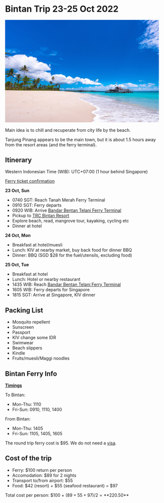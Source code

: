 # Bintan Trip 23-25 Oct 2022

![](/static/2022-09-15/bintan.jpg)

Main idea is to chill and recuperate from city life by the beach.

Tanjung Pinang appears to be the main town, but it is about 1.5 hours away from the resort areas (and the ferry terminal).

## Itinerary

Western Indonesian Time (WIB): UTC+07:00 (1 hour behind Singapore)

[Ferry ticket confirmation](../static/2022-09-15/ferry.pdf)

**23 Oct, Sun**

-   0740 SGT: Reach Tanah Merah Ferry Terminal
-   0910 SGT: Ferry departs
-   0920 WIB: Arrive [Bandar Bentan Telani Ferry Terminal][bbt-ferry]
-   Pickup to [TRC Bintan Resort][trc-bintan-resort]
-   Explore beach, read, mangrove tour, kayaking, cycling etc
-   Dinner at hotel

**24 Oct, Mon**

-   Breakfast at hotel/muesli
-   Lunch: KIV at nearby market, buy back food for dinner BBQ
-   Dinner: BBQ (SGD $28 for the fuel/utensils, excluding food)

**25 Oct, Tue**

-   Breakfast at hotel
-   Lunch: Hotel or nearby restaurant
-   1435 WIB: Reach [Bandar Bentan Telani Ferry Terminal][bbt-ferry]
-   1605 WIB: Ferry departs for Singapore
-   1815 SGT: Arrive at Singapore, KIV dinner

## Packing List

-   Mosquito repellent
-   Sunscreen
-   Passport
-   KIV change some IDR
-   Swimwear
-   Beach slippers
-   Kindle
-   Fruits/muesli/Maggi noodles

## Bintan Ferry Info

**[Timings][ferry-timings]**

To Bintan:

-   Mon-Thu: 1110
-   Fri-Sun: 0910, 1110, 1400

From Bintan:

-   Mon-Thu: 1405
-   Fri-Sun: 1105, 1405, 1605

The round trip ferry cost is $95. We do not need a [visa][visa].

## Cost of the trip

-   Ferry: $100 return per person
-   Accomodation: $89 for 2 nights
-   Transport to/from airport: $55
-   Food: $42 (resort) + $55 (seafood restaurant) = $97

Total cost per person: $100 + $(89 + 55 + 97)/2 = **$220.50**

[trc-bintan-resort]: https://www.booking.com/hotel/id/trc-bintan-resort.html
[trc-supermarket]: https://goo.gl/maps/r4mZooe8yZqSrMT36
[ferry-timings]: https://www.brf.com.sg/schedule-fares/ferry-schedule/
[visa]: https://www.bintan-resorts.com/bintan-resorts-travel-requirements/#visa
[ten-rooms]: https://www.booking.com/hotel/id/ten-rooms.html?aid=304142&label=gen173nr-1FCAEoggI46AdIM1gEaMkBiAEBmAExuAEZyAEP2AEB6AEB-AECiAIBqAIDuAKwloyZBsACAdICJGY2ZmIyNDJkLWNkZmItNDE0NS04NWUwLTUzYzEwNTBkMGNiN9gCBeACAQ&sid=6810e4a98b39f1ab868b79e22370b0ec&all_sr_blocks=385343601_279673380_2_1_0;checkin=2022-10-27;checkout=2022-10-29;dest_id=3468;dest_type=region;dist=0;group_adults=2;group_children=0;hapos=5;highlighted_blocks=385343601_279673380_2_1_0;hpos=5;matching_block_id=385343601_279673380_2_1_0;nflt=price%3DSGD-min-130-1;no_rooms=1;req_adults=2;req_children=0;room1=A%2CA;sb_price_type=total;sr_order=popularity;sr_pri_blocks=385343601_279673380_2_1_0__117370000;srepoch=1663242094;srpvid=28905236a7c50036;type=total;ucfs=1&#map_closed
[yans-villa]: https://www.booking.com/hotel/id/yans-villa-bintan.html?aid=304142&label=gen173nr-1FCAEoggI46AdIM1gEaMkBiAEBmAExuAEZyAEP2AEB6AEB-AECiAIBqAIDuAKwloyZBsACAdICJGY2ZmIyNDJkLWNkZmItNDE0NS04NWUwLTUzYzEwNTBkMGNiN9gCBeACAQ&sid=6810e4a98b39f1ab868b79e22370b0ec&all_sr_blocks=851555401_352453202_0_0_0;checkin=2022-10-27;checkout=2022-10-29;dest_id=3468;dest_type=region;dist=0;group_adults=2;group_children=0;hapos=4;highlighted_blocks=851555401_352453202_0_0_0;hpos=4;matching_block_id=851555401_352453202_0_0_0;nflt=price%3DSGD-min-130-1;no_rooms=1;req_adults=2;req_children=0;room1=A%2CA;sb_price_type=total;sr_order=popularity;sr_pri_blocks=851555401_352453202_0_0_0__134000000;srepoch=1663242094;srpvid=28905236a7c50036;type=total;ucfs=1&#map_closed
[berakit-bay-resort]: https://www.booking.com/hotel/id/berakit-bay-resort.html?aid=304142&label=gen173nr-1FCAEoggI46AdIM1gEaMkBiAEBmAExuAEZyAEP2AEB6AEB-AECiAIBqAIDuAKwloyZBsACAdICJGY2ZmIyNDJkLWNkZmItNDE0NS04NWUwLTUzYzEwNTBkMGNiN9gCBeACAQ&sid=6810e4a98b39f1ab868b79e22370b0ec&atlas_src=sr_iw_btn;checkin=2022-10-27;checkout=2022-10-29;dest_id=3468;dest_type=region;dist=0;group_adults=2;group_children=0;highlighted_blocks=556522301_238889955_2_42_0;nflt=price%3DSGD-min-130-1;no_rooms=1;room1=A%2CA;sb_price_type=total;type=total;ucfs=1&
[bbt-ferry]: https://goo.gl/maps/G1iFmYfUX9gkkDZU7
